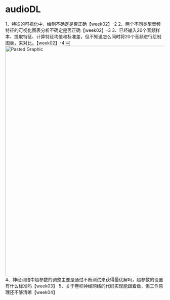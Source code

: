 # audioDL
1、特征的可视化中，绘制不确定是否正确【week02】-2
2、两个不同类型音频特征的可视化图表分析不确定是否正确【week02】-3
3、已经输入20个音频样本、提取特征、计算特征均值和标准差，但不知道怎么同时将20个音频进行绘制图表，来对比。【week02】-4
￼<img width="730" alt="Pasted Graphic" src="https://github.com/user-attachments/assets/aa82c556-333b-4f57-baae-476e16c0d8e9">
4、神经网络中超参数的调整主要是通过不断测试来获得最优解吗，超参数的设置有什么标准吗【week03】
5、关于卷积神经网络的代码实现能跟着做，但工作原理还不够清晰【week04】
